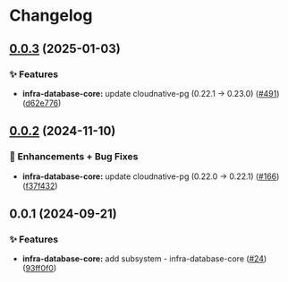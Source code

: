 # Changelog

## [0.0.3](https://github.com/ppat/homelab-ops-kubernetes-apps/compare/infra-database-core-v0.0.2...infra-database-core-v0.0.3) (2025-01-03)


### ✨ Features

* **infra-database-core:** update cloudnative-pg (0.22.1 -&gt; 0.23.0) ([#491](https://github.com/ppat/homelab-ops-kubernetes-apps/issues/491)) ([d62e776](https://github.com/ppat/homelab-ops-kubernetes-apps/commit/d62e7760c446e66e8cb7fc1f9eb861dbab40ac98))

## [0.0.2](https://github.com/ppat/homelab-ops-kubernetes-apps/compare/infra-database-core-v0.0.1...infra-database-core-v0.0.2) (2024-11-10)


### 🚀 Enhancements + Bug Fixes

* **infra-database-core:** update cloudnative-pg (0.22.0 -&gt; 0.22.1) ([#166](https://github.com/ppat/homelab-ops-kubernetes-apps/issues/166)) ([f37f432](https://github.com/ppat/homelab-ops-kubernetes-apps/commit/f37f43244fea9a3df48c49028e493fe89a4fda60))

## 0.0.1 (2024-09-21)


### ✨ Features

* **infra-database-core:** add subsystem - infra-database-core ([#24](https://github.com/ppat/homelab-ops-kubernetes-apps/issues/24)) ([93ff0f0](https://github.com/ppat/homelab-ops-kubernetes-apps/commit/93ff0f06de45904e8737cc490f0de7f019d65e6f))
